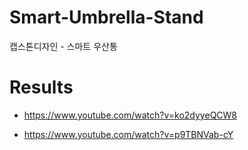# Smart-Umbrella-Stand
캡스톤디자인 - 스마트 우산통


# Results
- https://www.youtube.com/watch?v=ko2dyyeQCW8

- https://www.youtube.com/watch?v=p9TBNVab-cY

